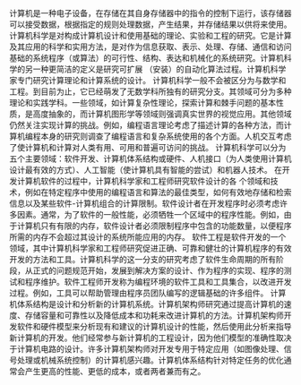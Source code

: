 计算机是一种电子设备，在存储在其自身存储器中的指令的控制下运行，该存储器可以接受数据，根据指定的规则处理数据，产生结果，并存储结果以供将来使用。计算机科学是对构成计算机设计和使用基础的理论、实验和工程的研究。它是计算及其应用的科学和实用方法，是对作为信息获取、表示、处理、存储、通信和访问基础的系统程序（或算法）的可行性、结构、表达和机械化的系统研究。计算机科学的另一种更简洁的定义是研究可扩展 （安装）的自动化算法过程。计算机科学家专门研究计算理论和计算系统的设计。
计算机科学一般不会被区分为与数学和工程。到目前为止，它已经萌发了无数学科所独有的研究分支。其领域可分为多种理论和实践学科。一些领域，如计算复杂性理论，探索计算和棘手问题的基本性质，是高度抽象的，而计算机图形学等领域则强调真实世界的视觉应用。其他领域仍然关注实现计算的挑战。例如，编程语言理论考虑了描述计算的各种方法，而计算机编程本身的研究则调查了编程语言和复杂系统使用的各个方面。人机交互考虑了使计算机和计算对人类有用、可用和普遍可访问的挑战。
计算机科学可以分为五个主要领域：软件开发、计算机体系结构或硬件、人机接口（为人类使用计算机设计最有效的方式）、人工智能（使计算机具有智能的尝试）和机器人技术。
在开发计算机软件的过程中，计算机科学家和工程师研究软件设计的各
个领域和技术，例如在特定程序中使用的编程语言和算法的最佳类型，如何有效地存储和检索信息以及某些软件-计算机组合的计算限制。软件设计者在开发程序时必须考虑许多因素。通常，为了软件的一般性能，必须牺牲一个区域中的程序性能。例如，由于计算机只有有限的内存，软件设计者必须限制程序中包含的功能数量，以便程序所需的内存不会超过其设计的系统所能应用的内存。
软件工程是软件开发的一个领域，其中计算机科学家和工程师研究促进正确、可靠和健壮的计算机程序的有效开发的方法和工具。计算机科学的这一分支的研究考虑了软件生命周期的所有阶段，从正式的问题规范开始，发展到解决方案的设计、作为程序的实现、程序的测试和程序维护。软件工程师开发称为编程环境的软件工具和工具集合，以改进开发过程。例如，工具可以帮助管理由程序员团队编写的逻辑基础的许多组件。
计算机体系结构是设计和分析新的计算机系统。计算机架构师研究通过提高计算机的速度、存储容量和可靠性以及降低成本和功耗来改进计算机的方法。计算机架构师开发软件和硬件模型来分析现有和建议的计算机设计的性能，然后使用此分析来指导新计算机的开发。他们经常参与新计算机的工程设计，因为他们模型的准确性取决于计算机电路的设计。许多计算机架构师对开发专用于特定应用（如图像处理、信号处理或机械系统控制）的计算机感兴趣。计算机体系结构针对特定任务的优化通常会产生更高的性能、更低的成本，或者两者兼而有之。